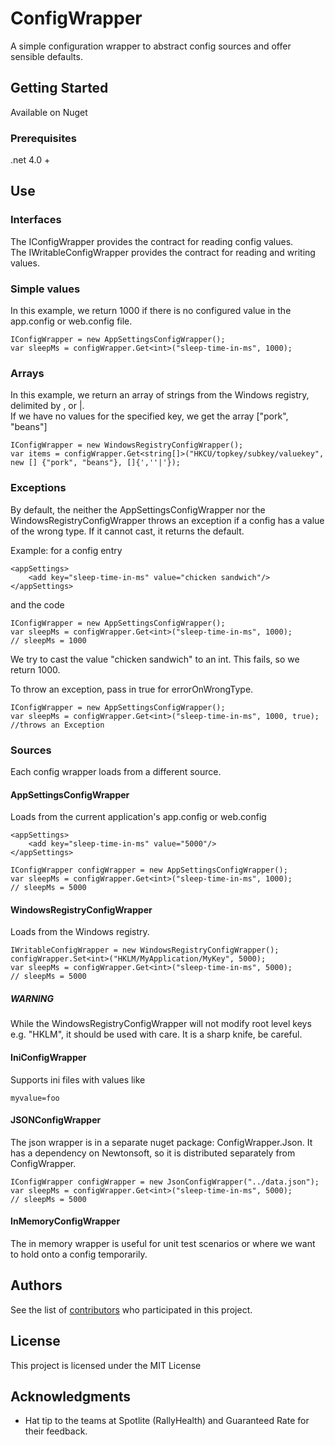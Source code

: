 # ConfigWrapper	

A simple configuration wrapper to abstract config sources and offer sensible defaults.

## Getting Started

Available on Nuget

### Prerequisites

.net 4.0 + 

## Use

### Interfaces

The IConfigWrapper provides the contract for reading config values.  
The IWritableConfigWrapper provides the contract for reading and writing values. 

### Simple values

In this example, we return 1000 if there is no configured value in the app.config or web.config file.
``` 
IConfigWrapper = new AppSettingsConfigWrapper();
var sleepMs = configWrapper.Get<int>("sleep-time-in-ms", 1000);
```

### Arrays

In this example, we return an array of strings from the Windows registry, delimited by , or |.  
If we have no values for the specified key, we get the array ["pork", "beans"]
``` 
IConfigWrapper = new WindowsRegistryConfigWrapper();
var items = configWrapper.Get<string[]>("HKCU/topkey/subkey/valuekey", new [] {"pork", "beans"}, []{',''|'});
```

### Exceptions

By default, the neither the AppSettingsConfigWrapper nor the WindowsRegistryConfigWrapper throws an exception if a config has a value of the wrong type. 
If it cannot cast, it returns the default.

Example: 
for a config entry
```
<appSettings>
	<add key="sleep-time-in-ms" value="chicken sandwich"/>
</appSettings>
```

and the code
``` 
IConfigWrapper = new AppSettingsConfigWrapper();
var sleepMs = configWrapper.Get<int>("sleep-time-in-ms", 1000);
// sleepMs = 1000
```

We try to cast the value "chicken sandwich" to an int.  This fails, so we return 1000.

To throw an exception, pass in true for errorOnWrongType.
``` 
IConfigWrapper = new AppSettingsConfigWrapper();
var sleepMs = configWrapper.Get<int>("sleep-time-in-ms", 1000, true);
//throws an Exception
```

### Sources
Each config wrapper loads from a different source. 

#### AppSettingsConfigWrapper 

Loads from the current application's app.config or web.config

```
<appSettings>
	<add key="sleep-time-in-ms" value="5000"/>
</appSettings>
```

``` 
IConfigWrapper configWrapper = new AppSettingsConfigWrapper();
var sleepMs = configWrapper.Get<int>("sleep-time-in-ms", 1000);
// sleepMs = 5000
```

#### WindowsRegistryConfigWrapper

Loads from the Windows registry.

``` 
IWritableConfigWrapper = new WindowsRegistryConfigWrapper();
configWrapper.Set<int>("HKLM/MyApplication/MyKey", 5000); 
var sleepMs = configWrapper.Get<int>("sleep-time-in-ms", 5000);
// sleepMs = 5000
```

##### WARNING

While the WindowsRegistryConfigWrapper will not modify root level keys e.g. "HKLM", it should be used with care.  It is a sharp knife, be careful.

#### IniConfigWrapper

Supports ini files with values like 
```
myvalue=foo
```

#### JSONConfigWrapper
The json wrapper is in a separate nuget package: ConfigWrapper.Json.  It has a dependency on Newtonsoft, so it is distributed separately from ConfigWrapper.


```
IConfigWrapper configWrapper = new JsonConfigWrapper("../data.json");
var sleepMs = configWrapper.Get<int>("sleep-time-in-ms", 5000);
// sleepMs = 5000

```

#### InMemoryConfigWrapper 
The in memory wrapper is useful for unit test scenarios or where we want to hold onto a config temporarily. 


## Authors

See the list of [contributors](https://github.com/brianbegy/ConfigWrapper/contributors) who participated in this project.

## License

This project is licensed under the MIT License 

## Acknowledgments

* Hat tip to the teams at Spotlite (RallyHealth) and Guaranteed Rate for their feedback.
